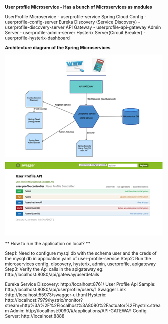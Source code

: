 **User profile Microservice - Has a bunch of Microservices as modules**

UserProfile Microservice             -  userprofile-service 
Spring Cloud Config                  -  userprofile-config-server
Eureka Discovery (Service Discovery) -  userprofile-discovery-server
API Gateway                          -  userprofile-api-gateway 
Admin Server                         -  userprofile-admin-server
Hysterix Server(Circuit Breaker)     -  userprofile-hysterix-dashboard


**Architecture diagram of the Spring  Microservices**

![Microsevices Architecture](readmeDiagrams/ArchitectureDiagram.png)

![Swagger Contracts](readmeDiagrams/Swagger.png)

** How to run the application on local? **

Step1: Need to configure mysql db with the schema user and the creds of the mysql db in application.yaml of user-profile-service
Step2: Run the microservices config, discovery, hysterix, admin, userprofile, apigateway
Step3: Verify the Api calls in the apigateway
        eg: http://localhost:8080/api/gateway/userdetails

Eureka Service Discovery: http://localhost:8761/
User Profile Api Sample: http://localhost:8080/api/userprofile/users/1
                         Swagger Link :http://localhost:55973/swagger-ui.html
Hysterix: http://localhost:7979/hystrix/monitor?stream=http%3A%2F%2Flocalhost%3A8080%2Factuator%2Fhystrix.stream
Admin: http://localhost:9090/#/applications/API-GATEWAY
Config Server: http://localhost:8888